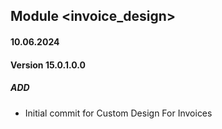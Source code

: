 ## Module <invoice_design>

#### 10.06.2024
#### Version 15.0.1.0.0
##### ADD
- Initial commit for Custom Design For Invoices
